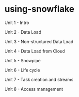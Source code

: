 # using-snowflake

Unit 1 - Intro


Unit 2 - Data Load


Unit 3 - Non-structured Data Load


Unit 4 - Data Load from Cloud

Unit 5 - Snowpipe

Unit 6 - Life cycle

Unit 7 - Task creation and streams

Unit 8 - Access management
